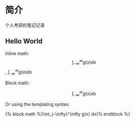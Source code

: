 # 简介

个人考研的笔记记录

## Hello World
Inline math: $$\int_{-\infty}^\infty g(x) dx$$, $\int_{-\infty}^\infty g(x) dx$


Block math:

$$
\int_{-\infty}^\infty g(x) dx
$$

Or using the templating syntax:

{% block math %}\int_{-\infty}^\infty g(x) dx{% endblock %}
